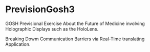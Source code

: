 # PrevisionGosh3

GOSH Previsional Exercise About the Future of Medicine involving Holographic Displays such as the HoloLens. 

Breaking Dowm Communication Barriers via Real-Time translating Application.
